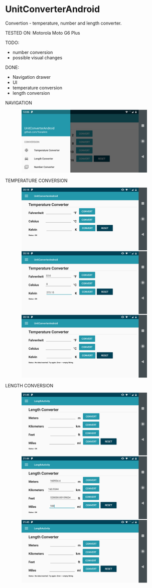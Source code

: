 # UnitConverterAndroid

<IN PROGRESS> Convertion - temperature, number and length converter.

TESTED ON: Motorola Moto G6 Plus

TODO:
- number conversion
- possible visual changes

DONE:
- Navigation drawer
- UI
- temperature conversion
- length conversion

NAVIGATION
<p align="center">
  <img src="https://raw.githubusercontent.com/YunaAnn/UnitConverterAndroid/master/Screenshots/navigation.png" width="400" title="hover text">

TEMPERATURE CONVERSION
  <p align="center">
  <img src="https://raw.githubusercontent.com/YunaAnn/UnitConverterAndroid/master/Screenshots/temperature.png" width="400" title="hover text">
  <img src="https://raw.githubusercontent.com/YunaAnn/UnitConverterAndroid/master/Screenshots/temperature_conversion.png" width="400" title="hover text">
  <img src="https://raw.githubusercontent.com/YunaAnn/UnitConverterAndroid/master/Screenshots/temperature_error.png" width="400" title="hover text">
  
  LENGTH CONVERSION
   <p align="center">
  <img src="https://raw.githubusercontent.com/YunaAnn/UnitConverterAndroid/master/Screenshots/length.png" width="400" title="hover text">
  <img src="https://raw.githubusercontent.com/YunaAnn/UnitConverterAndroid/master/Screenshots/length_conversion.png" width="400" title="hover text">
  <img src="https://raw.githubusercontent.com/YunaAnn/UnitConverterAndroid/master/Screenshots/length_error.png" width="400" title="hover text">